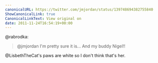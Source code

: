 ```yaml
---
canonicalURL: https://twitter.com/jmjordan/status/139748694382755840
ShowCanonicalLink: true
CanonicalLinkText: View original on
date: 2011-11-24T16:54:19+00:00
---
```

@rabrodka:

> @jmjordan I'm pretty sure it is... And my buddy Nigel!!

@LisbethTheCat's paws are white so I don't think that's her.